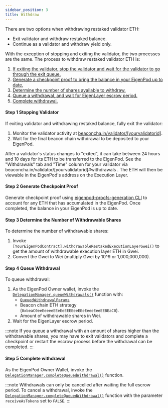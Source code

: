 ```yaml
---
sidebar_position: 3
title: Withdraw
---
```


There are two options when withdrawing restaked validator ETH:
* Exit validator and withdraw restaked balance.
* Continue as a validator and withdraw yield only.

With the exception of stopping and exiting the validator, the two processes are the same. The process to withdraw restaked validator ETH is:

1. [If exiting the validator, stop the validator and wait for the validator to go through the exit queue.](#step-1-stopping-validator)
2. [Generate a checkpoint proof to bring the balance in your EigenPod up to date.](#step-2-generate-checkpoint-proof)
3. [Determine the number of shares available to withdraw.](#step-3-determine-the-number-of-withdrawable-shares)
4. [Queue a withdrawal, and wait for EigenLayer escrow period.](#step-4-queue-withdrawal)
5. [Complete withdrawal.](#step-5-complete-withdrawal)

#### Step 1 Stopping Validator

If exiting validator and withdrawing restaked balance, fully exit the validator:
1. Monitor the validator activity at [beaconcha.in/validator/\[yourvalidatorid](http://beaconcha.in/validator/\[yourvalidatorid)\].
2. Wait for the final beacon chain withdrawal to be deposited to your EigenPod.

After a validator's status changes to "exited", it can take between 24 hours and 10 days for its ETH to be transferred to
the EigenPod. See the "Withdrawals" tab and "Time" column for your validator via beaconcha.in/validator/[yourvalidatorid]#withdrawals .
The ETH will then be viewable in the EigenPod's address on the Execution Layer.

#### Step 2 Generate Checkpoint Proof

Generate checkpoint proof using [eigenpod-proofs-generation CLI](https://github.com/Layr-Labs/eigenpod-proofs-generation/tree/master/cli#checkpoint-proofs) to account for any ETH that has accumulated in the EigenPod.
Once completed, the balance in your EigenPod is up to date.

#### Step 3 Determine the Number of Withdrawable Shares

To determine the number of withdrawable shares:
1. Invoke `[YourEigenPodContract].withdrawableRestakedExecutionLayerGwei()` to get the amount of withdrawable execution layer ETH in Gwei.
2. Convert the Gwei to Wei (multiply Gwei by 10^9 or 1,000,000,000).

#### Step 4 Queue Withdrawal

To queue withdrawal:

1. As the EigenPod Owner wallet, invoke the [`DelegationManager.queueWithdrawals()`](https://github.com/Layr-Labs/eigenlayer-contracts/blob/dev/docs/core/DelegationManager.md#queuewithdrawals) function with:
    * [`QueuedWithdrawalParams`](https://github.com/Layr-Labs/eigenlayer-contracts/blob/dev/src/contracts/interfaces/IDelegationManager.sol#L116)
    * Beacon chain ETH strategy (`0xbeaC0eeEeeeeEEeEeEEEEeeEEeEeeeEeeEEBEaC0`).
    * Amount of withdrawable shares in Wei.
2. Wait for the EigenLayer escrow period.

:::note
If you queue a withdrawal with an amount of shares higher than the withdrawable shares, you may have to exit validators and complete
a checkpoint or restart the escrow process before the withdrawal can be completed.
:::

#### Step 5 Complete withdrawal

As the EigenPod Owner Wallet, invoke the [`DelegationManager.completeQueuedWithdrawal()`](https://github.com/Layr-Labs/eigenlayer-contracts/blob/dev/docs/core/DelegationManager.md#completequeuedwithdrawal) function.

:::note
Withdrawals can only be cancelled after waiting the full escrow period. To cancel a withdrawal, invoke the [`DelegationManager.completeQueuedWithdrawal()`](https://github.com/Layr-Labs/eigenlayer-contracts/blob/dev/docs/core/DelegationManager.md#completequeuedwithdrawal)
function with the parameter `receiveAsTokens` set to `FALSE`.
:::